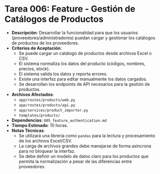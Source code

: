 # Tarea 006: Feature - Gestión de Catálogos de Productos

- **Descripción**: Desarrollar la funcionalidad para que los usuarios (proveedores/administradores) puedan cargar y gestionar los catálogos de productos de los proveedores.
- **Criterios de Aceptación**:
  - Se puede cargar un catálogo de productos desde archivos Excel o CSV.
  - El sistema normaliza los datos del producto (códigos, nombres, precios, stock).
  - El sistema valida los datos y reporta errores.
  - Existe una interfaz para editar manualmente los datos cargados.
  - Se desarrollan los endpoints de API necesarios para la gestión de productos.
- **Archivos Afectados**:
  - `app/routes/products/web.py`
  - `app/routes/products/api.py`
  - `app/services/product_importer.py`
  - `templates/products/`
- **Dependencias**: `005_feature_authentication.md`
- **Tiempo Estimado**: 10 horas.
- **Notas Técnicas**:
  - Se utilizará una librería como `pandas` para la lectura y procesamiento de los archivos Excel/CSV.
  - La carga de archivos grandes debe manejarse de forma asíncrona para no bloquear la interfaz.
  - Se debe definir un modelo de datos claro para los productos que permita la normalización a pesar de las diferencias entre proveedores. 